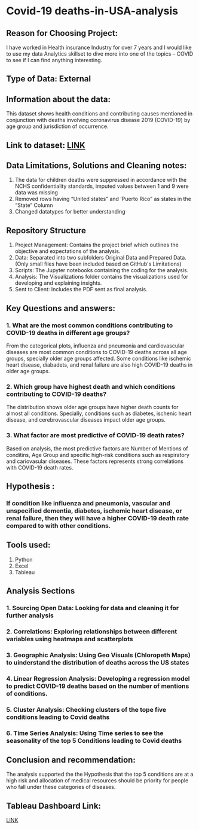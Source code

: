 # Covid-19 deaths-in-USA-analysis
## Reason for Choosing Project:
I have worked in Health insurance Industry for over 7 years and I would like to use my data Analytics skillset to dive more into one of the topics – COVID to see if I can find anything interesting.
## Type of Data: External
## Information about the data: 
This dataset shows health conditions and contributing causes mentioned in conjunction with deaths involving coronavirus disease 2019 (COVID-19) by age group and jurisdiction of occurrence.
## Link to dataset: [LINK](https://catalog.data.gov/dataset/conditions-contributing-to-deaths-involving-coronavirus-disease-2019-covid-19-by-age-group/resource/8b7317ff-1c37-4098-ad60-84d8e22187c1 "Tooltip Text")
## Data Limitations, Solutions and Cleaning notes:
1. The data for children deaths were suppressed in accordance with the NCHS confidentiality standards, imputed values between 1 and 9 were data was missing
2. Removed  rows having “United states” and ‘Puerto Rico” as states in the “State” Column
3. Changed datatypes for better understanding
## Repository Structure
1. Project Management: Contains the project brief which outlines the objective and expectations of the analysis.
2. Data: Separated into two subfolders Original Data and Prepared Data. (Only small files have been included based on GitHub's Limitations)
3. Scripts: The Jupyter notebooks containing the coding for the analysis.
4. Analysis: The Visualizations folder contains the visualizations used for developing and explaining insights.
5. Sent to Client: Includes the PDF sent as final analysis.
## Key Questions and answers:
### 1. What are the most common conditions contributing to COVID-19 deaths in different age groups?
From the categorical plots, influenza and pneumonia and cardiovascular diseases are most common conditions to COVID-19 deaths across all age groups, specially older age groups affected. Some conditions like ischemic heart disease, diabadets, and renal failure are also high COVID-19 deaths in older age groups.
### 2. Which group have highest death and which conditions contributing to COVID-19 deaths?
The distribution shows older age groups have higher death counts for almost all conditions. Specially, conditions such as diabetes, ischenic heart disease, and cerebrovascular diseases impact older age groups.
### 3. What factor are most predictive of COVID-19 death rates?
Based on analysis, the most predictive factors are Number of Mentions of conditins, Age Group and specific high-risk conditions such as respiratory and cariovasular diseases. These factors represents strong correlations with COVID-19 death rates.
## Hypothesis : 
### If condition like influenza and pneumonia, vascular and unspecified dementia, diabetes, ischemic heart disease, or renal failure, then they will have a higher COVID-19 death rate compared to with other conditions. 
## Tools used:
1. Python
2. Excel
3. Tableau
## Analysis Sections
### 1. Sourcing Open Data: Looking for data and cleaning it for further analysis
### 2. Correlations: Exploring relationships between different variables using heatmaps and scatterplots
### 3. Geographic Analysis: Using Geo Visuals (Chloropeth Maps) to uinderstand the distribution of deaths across the US states
### 4. Linear Regression Analysis: Developing a regression model to predict COVID-19 deaths based on the number of mentions of conditions.
### 5. Cluster Analysis: Checking clusters of the tope five conditions leading to Covid deaths
### 6. Time Series Analysis: Using Time series to see the seasonality of the top 5 Conditions leading to Covid deaths
## Conclusion and recommendation:
The analysis supported the the Hypothesis that the top 5 conditions are at a high risk and allocation of medical resources should be priority for people who fall under these categories of diseases.
## Tableau Dashboard Link:
[LINK](https://public.tableau.com/app/profile/saswata.biswas1126/viz/Covid19-AnalysisbySaswataBiswas/AnalysisStory)
